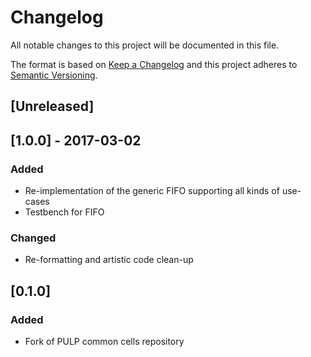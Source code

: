 # Changelog
All notable changes to this project will be documented in this file.

The format is based on [Keep a Changelog](http://keepachangelog.com/en/1.0.0/)
and this project adheres to [Semantic Versioning](http://semver.org/spec/v2.0.0.html).

## [Unreleased]

## [1.0.0] - 2017-03-02
### Added
- Re-implementation of the generic FIFO supporting all kinds of use-cases
- Testbench for FIFO

### Changed 
- Re-formatting and artistic code clean-up


## [0.1.0]
### Added
- Fork of PULP common cells repository
